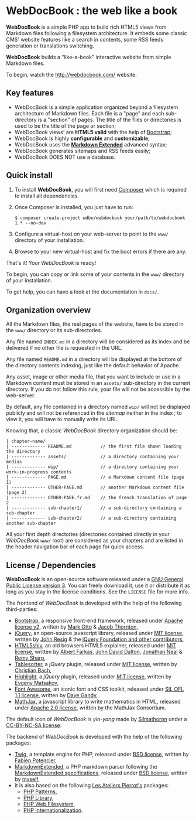 WebDocBook : the web like a book
===============================

**WebDocBook** is a simple PHP app to build rich HTML5 views from Markdown files following a 
filesystem architecture. It embeds some classic CMS' website features like a search in contents,
some RSS feeds generation or translations switching.

**WebDocBook** builds a "like-a-book" interactive website from simple Markdown files.

To begin, watch the <http://webdocbook.com/> website.

Key features
------------

-   WebDocBook is a simple application organized beyond a filesystem architecture of Markdown files.
    Each file is a "page" and each sub-directory is a "section" of pages. The title of the files 
    or directories is used to be the title of the page or section;
-   WebDocBook views' are **HTML5 valid** with the help of [Bootstrap](http://twitter.github.io/bootstrap/);
-   WebDocBook is highly **configurable** and **customizable**;
-   WebDocBook uses the [**Markdown Extended**](http://aboutmde.org/) advanced syntax;
-   WebDocBook generates sitemaps and RSS feeds easily;
-   WebDocBook DOES NOT use a database.


Quick install
-------------

1.  To install **WebDocBook**, you will first need [Composer](http://getcomposer.org/) which is
    required to install all dependencies.

2.  Once Composer is installed, you just have to run:

        $ composer create-project wdbo/webdocbook your/path/to/webdocbook 1.* --no-dev

3.  Configure a virtual-host on your web-server to point to the `www/` directory of your
    installation.

4.  Browse to your new virtual-host and fix the boot errors if there are any.

That's it! Your *WebDocBook* is ready!

To begin, you can copy or link some of your contents in the `www/` directory of your
installation.

To get help, you can have a look at the documentation in `docs/`.


Organization overview
---------------------

All the Markdown files, the real pages of the website, have to be stored in the `www/` 
directory or its sub-directories.

Any file named `INDEX.md` in a directory will be considered as its index and be delivered if 
no other file is requested in the URL.

Any file named `README.md` in a directory will be displayed at the bottom of the directory 
contents indexing, just like the default behavior of Apache.

Any asset, image or other media file, that you want to include or use in a Markdown
content must be stored in an `assets/` sub-directory in the current directory. If you do
not follow this rule, your file will not be accessible by the web-server.

By default, any file contained in a directory named `wip/` will not be displayed publicly 
and will not be referenced in the *sitemap* neither in the index ; to view it, you will have 
to manually write its URL. 

Knowing that, a classic *WebDocBook* directory organization should be:

    | chapter-name/
    | ------------- README.md           // the first file shown loading the directory
    | ------------- assets/             // a directory containing your medias
    | ------------- wip/                // a directory containing your work-in-progress contents
    | ------------- PAGE.md             // a Markdown content file (page 1)
    | ------------- OTHER-PAGE.md       // another Markdown content file (page 2)
    | ------------- OTHER-PAGE.fr.md    // the french translation of page 2
    | ------------- sub-chapter1/       // a sub-directory containing a sub-chapter
    | ------------- sub-chapter2/       // a sub-directory containing another sub-chapter

All your first depth directories (directories contained directly in your *WebDocBook* `www/` root)
are considered as your chapters and are listed in the header navigation bar of each page
for quick access.


License / Dependencies
----------------------

**WebDocBook** is an open-source software released under a
[GNU General Public License version 3](http://github.com/wdbo/webdocbook/blob/master/LICENSE). 
You can freely download it, use it or distribute it as long as you stay in the license 
conditions. See the `LICENSE` file for more info.

The frontend of *WebDocBook* is developed with the help of the following third-parties:

-   [Bootstrap](http://twitter.github.io/bootstrap/), a responsive front-end framework, 
    released under [Apache license v2](http://www.apache.org/licenses/LICENSE-2.0),
    written by [Mark Otto](http://twitter.com/mdo) & [Jacob Thornton](http://twitter.com/fat),    
-   [jQuery](http://jquery.com/), an open-source javascript library, 
    released under [MIT license](http://github.com/jquery/jquery/blob/master/MIT-LICENSE.txt),
    written by [John Resig](http://ejohn.org/) & the [jQuery Foundation and other contributors](http://jquery.org/),
-   [HTML5shiv](http://code.google.com/p/html5shiv/), an old browsers HTML5 explainer, 
    released under [MIT license](http://github.com/jquery/jquery/blob/master/MIT-LICENSE.txt),
    written by [Albert Farkas](http://twitter.com/afarkas), [John David Dalton](http://twitter.com/jdalton), 
    [Jonathan Neal](http://twitter.com/jon_neal) & [Remy Sharp](http://twitter.com/rem),
-   [Tablesorter](http://mottie.github.io/tablesorter/docs/), a *jQuery* plugin, 
    released under [MIT license](http://github.com/jquery/jquery/blob/master/MIT-LICENSE.txt),
    written by [Christian Bach](http://twitter.com/lovepeacenukes),
-   [Highlight](http://webcodingstudio.com/blog/jquery-syntax-highlight-plugin), a *jQuery* plugin, 
    released under [MIT license](http://github.com/jquery/jquery/blob/master/MIT-LICENSE.txt),
    written by [Evgeny Matsakov](http://webcodingstudio.com/),
-   [Font Awesome](http://fortawesome.github.io/Font-Awesome/), an iconic font and CSS toolkit, 
    released under [SIL OFL 1.1 license](http://scripts.sil.org/OFL),
    written by [Dave Gandy](http://twitter.com/davegandy),
-   [MathJax](http://www.mathjax.org), a javascript library to write mathematics in HTML, 
    released under [Apache 2.0 license](http://www.apache.org/licenses/),
    written by the MathJax Consortium.

The default icon of *WebDocBook* is *yin-yang* made by [Silmathoron](http://silmathoron.deviantart.com/)
under a [CC-BY-NC-SA license](https://creativecommons.org/licenses/by-nc-sa/3.0/legalcode).

The backend of *WebDocBook* is developed with the help of the following packages:

-   [Twig](http://twig.sensiolabs.org/), a template engine for PHP, 
    released under [BSD license](http://opensource.org/licenses/BSD-3-Clause),
    written by [Fabien Potencier](http://connect.sensiolabs.com/api/alternates/4aed4f5d-e0cb-4320-902f-885fddaa7d15),
-   [MarkdownExtended](http://github.com/piwi/markdown-extended), a PHP markdown parser following the
    [MarkdownExtended specifications](http://aboutmde.org/), 
    released under [BSD license](http://opensource.org/licenses/BSD-3-Clause),
    written by [myself](http://e-piwi.fr/),
-   it is also based on the following [Les Ateliers Pierrot's](http://www.ateliers-pierrot.fr/) packages:
    -   [PHP Patterns](http://github.com/atelierspierrot/patterns),
    -   [PHP Library](http://github.com/atelierspierrot/library),
    -   [PHP Web Filesystem](http://github.com/atelierspierrot/webfilesystem),
    -   [PHP Internationalization](http://github.com/atelierspierrot/internationalization).
